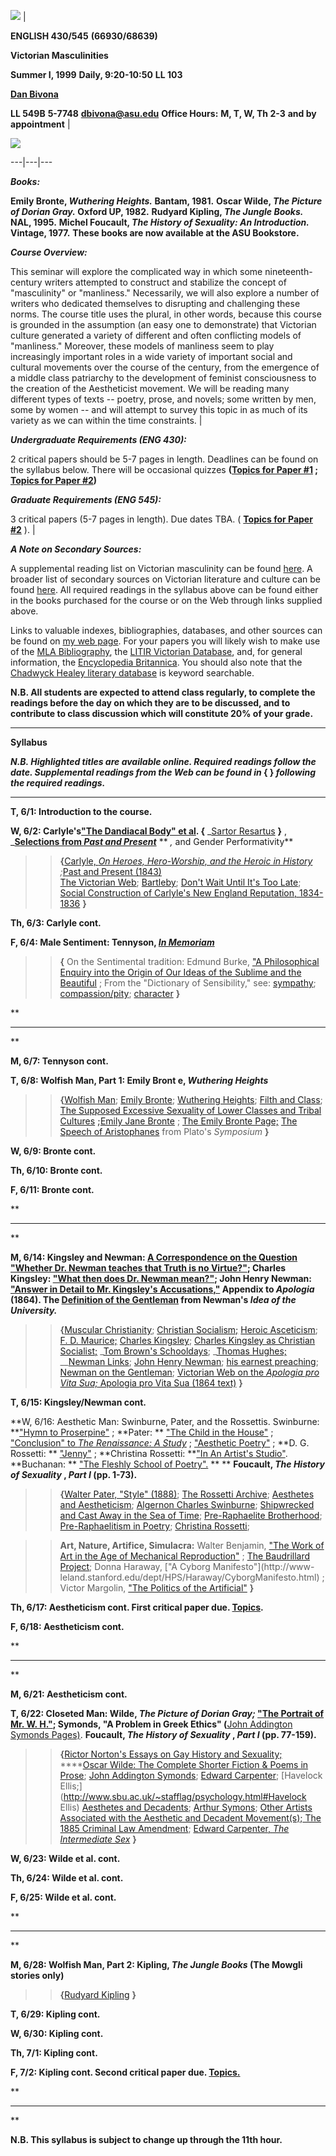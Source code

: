  ![](wilde2_copy.jpg) |

**ENGLISH 430/545** **(66930/68639)**

**Victorian Masculinities**

**Summer I, 1999** **Daily, 9:20-10:50** **LL 103**

[**Dan Bivona**](http://www.public.asu.edu/~dbivona/index.html)



**LL 549B** **5-7748** [**dbivona@asu.edu**](mailto:dbivona@asu.edu)
**Office Hours:** **M, T, W, Th 2-3** **and by appointment** |





![](Tenniel_copy.jpg)

  
---|---|---  
  
**_Books:_**

**Emily Bronte, _Wuthering Heights._ Bantam, 1981.** **Oscar Wilde, _The
Picture of Dorian Gray._ Oxford UP, 1982.** **Rudyard Kipling, _The Jungle
Books._ NAL, 1995.** **Michel Foucault, _The History of Sexuality: An
Introduction._ Vintage, 1977.**   **These books are now available at the ASU
Bookstore.**  
  
**_Course Overview:_**

This seminar will explore the complicated way in which some nineteenth-century
writers attempted to construct and stabilize the concept of "masculinity" or
"manliness." Necessarily, we will also explore a number of writers who
dedicated themselves to disrupting and challenging these norms. The course
title uses the plural, in other words, because this course is grounded in the
assumption (an easy one to demonstrate) that Victorian culture generated a
variety of different and often conflicting models of "manliness." Moreover,
these models of manliness seem to play increasingly important roles in a wide
variety of important social and cultural movements over the course of the
century, from the emergence of a middle class patriarchy to the development of
feminist consciousness to the creation of the Aestheticist movement. We will
be reading many different types of texts -- poetry, prose, and novels; some
written by men, some by women -- and will attempt to survey this topic in as
much of its variety as we can within the time constraints. |

**_Undergraduate Requirements (ENG 430):_**

2 critical papers should be 5-7 pages in length. Deadlines can be found on the
syllabus below. There will be occasional quizzes **([Topics for Paper
#1](http://www.public.asu.edu/~dbivona/430Top1Sm99.html) ; [Topics for Paper
#2](http://www.public.asu.edu/~dbivona/430Top2Sm99.html))**

**_Graduate Requirements (ENG 545):_**

3 critical papers (5-7 pages in length). Due dates TBA. ( **[Topics for Paper
#2](http://www.public.asu.edu/~dbivona/TopsG2Sm99.html)** ). |

**_A Note on Secondary Sources:_**

A supplemental reading list on Victorian masculinity can be found
[here](http://www.public.asu.edu/~dbivona/430RList.html).  A broader list of
secondary sources on Victorian literature and culture can be found
[here](http://www.public.asu.edu/~dbivona/supprlist.html). All required
readings in the syllabus above can be found either in the books purchased for
the course or on the Web through links supplied above.

Links to valuable indexes, bibliographies, databases, and other sources can be
found on [my web page](http://www.public.asu.edu/~dbivona/index.html).  For
your papers you will likely wish to make use of the  [MLA
Bibliography](http://www.lib.asu.edu/webspirs-bin/ASU_WebSpirs.cgi), the
[LITIR Victorian Database](http://www.ualberta.ca/~litir/online.htm), and, for
general information, the [Encyclopedia Britannica](http://www.eb.com:180/).
You should also note that the [Chadwyck Healey literary
database](http://lion.chadwyck.com/) is keyword searchable.  
  
**N.B. All students are expected to attend class regularly, to complete the
readings before the day on which they are to be discussed, and to**
**contribute to class discussion which will constitute 20% of your grade.**

* * *

**Syllabus**

**_N.B. Highlighted titles are available online. Required readings follow the
date. Supplemental readings from the Web can be found in_ { } _following the
required readings._**

* * *

**T, 6/1: Introduction to the course.**

**W, 6/2: Carlyle's["The Dandiacal Body" et
al](http://www.public.asu.edu/~dbivona/secure/sartor.html). {** _[Sartor
Resartus](http://tom.cs.cmu.edu/cgi-bin/book/lookup?num=1051) **}** ,
_[**Selections from _Past and
Present_**](http://www.public.asu.edu/~dbivona/secure/Carlyp-p.html) ** _,_
and Gender Performativity**

> > **{**[Carlyle, _On Heroes, Hero-Worship, and the Heroic in
History_](http://ulserver.speech.cs.cmu.edu/gutenberg/etext97/heros10.txt)
_;_[Past and Present
(1843)](http://dynaweb.stg.brown.edu/projects/hypertext/landow/victorian/type/typo13.html)  
>   [The Victorian
Web](http://www.stg.brown.edu/projects/hypertext/landow/victorian/carlyle/carlyleov.html);
[Bartleby](http://www.cc.columbia.edu/acis/bartleby/bartlett/385.html); [Don't
Wait Until It's Too Late](http://www.word-foundation.com/carlylew.htm);
[Social Construction of Carlyle's New England Reputation,
1834-1836](http://www.ferris.edu/htmls/academics/departments/english/jacksonl/dissem.htm)
**}**

**Th, 6/3: Carlyle cont.**

**F, 6/4: Male Sentiment: Tennyson, _[In
Memoriam](http://www.public.asu.edu/~dbivona/secure/memoriam.html)_**

> > **{** On the Sentimental tradition: Edmund Burke,  ["A Philosophical
Enquiry into the Origin of Our Ideas of the Sublime and the
Beautiful](http://www.english.upenn.edu/~mgamer/Romantic/burke.sublime) ; From
the "Dictionary of Sensibility," see:
[sympathy](http://www.engl.virginia.edu/~enec981/dictionary/termpages/sympathy.html);
[compassion/pity](http://www.engl.virginia.edu/~enec981/dictionary/termpages/compassion.html);
[character](http://www.engl.virginia.edu/~enec981/dictionary/termpages/character.html)
**}**

**

* * *

**

**M, 6/7: Tennyson cont.**

**T, 6/8: Wolfish Man, Part 1: Emily Bront e, _Wuthering Heights_**

> > **{**[Wolfish
Man](http://www.stg.brown.edu/projects/hypertext/landow/victorian/race/victor9.html);
[Emily Bronte](http://homepages.enterprise.net/steph/special/emily.html);
[Wuthering Heights](http://www.bibliomania.com/Fiction/Bronte/Wuthering/);
[Filth and
Class](http://www.stg.brown.edu/projects/hypertext/landow/victorian/race/rc6.html);
[The Supposed Excessive Sexuality of Lower Classes and Tribal
Cultures](http://www.stg.brown.edu/projects/hypertext/landow/victorian/race/rc8.html)
**;**[Emily Jane
Bronte](http://library.utoronto.ca/www/utel/rp/authors/bronteej.html) ; [The
Emily Bronte Page;](http://homepages.enterprise.net/steph/special/emily.html)
[The Speech of Aristophanes](http://plato.evansville.edu/texts/symp5.htm) from
Plato's _Symposium_ **}**

**W, 6/9: Bronte cont.**

**Th, 6/10: Bronte cont.**

**F, 6/11: Bronte cont.**

**

* * *

**

**M, 6/14: Kingsley and Newman:    [A Correspondence on the Question "Whether
Dr. Newman teaches that Truth is no
Virtue?"](http://www.fordham.edu/halsall/mod/newman/newman1.html); Charles
Kingsley:  ["What then does Dr. Newman
mean?"](http://www.fordham.edu/halsall/mod/newman/kingsley1.html); John Henry
Newman:  ["Answer in Detail to Mr. Kingsley's
Accusations,"](http://www.fordham.edu/halsall/mod/newman/newman-ap.html)
Appendix to _Apologia_ (1864). The [Definition of the
Gentleman](http://www.alumni.caltech.edu/~zimm/gentleman.html) from Newman's
_Idea of the University._**

> > **{**[Muscular
Christianity](http://www.stg.brown.edu/projects/hypertext/landow/victorian/art/crisis/ch2n23.html);
[Christian Socialism;](http://www.spartacus.schoolnet.co.uk/REsocialism.htm)
[Heroic
Asceticism](http://www.stg.brown.edu/projects/hypertext/landow/victorian/dickens/asceticism.html);
[F. D. Maurice;](http://www.spartacus.schoolnet.co.uk/REmaurice.htm) [Charles
Kingsley](http://www.stg.brown.edu/projects/hypertext/landow/victorian/kingsley/ckbio.html);
[Charles Kingsley as Christian
Socialist;](http://www.spartacus.schoolnet.co.uk/REkingsley.htm) _[Tom Brown's
Schooldays](http://www.geocities.com/Paris/Rue/1896/hughes.html#tombrown);
_[Thomas Hughes;](http://www.spartacus.schoolnet.co.uk/REhughes.htm) __[Newman
Links](http://ic.net/~erasmus/RAZ22.HTM); [John Henry
Newman](http://www.stg.brown.edu/projects/hypertext/landow/victorian/newman/jhnbio2.html);
[his earnest
preaching](http://www.stg.brown.edu/projects/hypertext/landow/victorian/religion/sermons/rhe8.html);
[Newman on the
Gentleman](http://www.stg.brown.edu/projects/hypertext/landow/victorian/vn/victor10.html);
[Victorian Web on the _Apologia pro Vita
Sua;_](http://www.stg.brown.edu/projects/hypertext/landow/victorian/religion/jhnbio.html)[
Apologia pro Vita Sua (1864
text)](http://www.fordham.edu/halsall/mod/newman/apologia1.html) **}**

**T, 6/15: Kingsley/Newman cont.**

**W, 6/16: Aesthetic Man: Swinburne, Pater, and the Rossettis. Swinburne:
**["Hymn to
Proserpine"](http://utl1.library.utoronto.ca/disk1/www/documents/utel/rp/poems/swinburn5.html)
; **Pater:  ** ["The Child in the
House"](http://www.public.asu.edu/~dbivona/secure/ChildinHse.html) ;
["Conclusion" to _The Renaissance:   A
Study_](http://www.public.asu.edu/~dbivona/secure/conclusion.html) ;
["Aesthetic Poetry"](http://www.public.asu.edu/~dbivona/secure/aesthpoet.html)
; **D. G. Rossetti:   **
["Jenny"](http://jefferson.village.virginia.edu/rossetti/poems/1-1870ed1doc.html)
; **Christina Rossetti:   **["In An Artist's
Studio"](http://www.public.asu.edu/~dbivona/secure/rossetti.html). **Buchanan:
** ["The Fleshly School of
Poetry".](http://www.public.asu.edu/~dbivona/secure/fleshly.html)  ** **
**Foucault, _The History of Sexuality_ , _Part I_ (pp. 1-73).**

> > **{**[Walter Pater, "Style"
(1888)](http://library.utoronto.ca/www/utel/rp/criticism/style_il.html); [The
Rossetti
Archive](http://jefferson.village.virginia.edu/rossetti/fullarch.html);
[Aesthetes and
Aestheticism](http://www.stg.brown.edu/projects/hypertext/landow/victorian/decadence/decadentov.html);
[Algernon Charles
Swinburne](http://www.stg.brown.edu/projects/hypertext/landow/victorian/swinburne/acsrel.html);
[Shipwrecked and Cast Away in the Sea of
Time](http://www.stg.brown.edu/projects/hypertext/landow/victorian/art/crisis/crisis2i.html);
[Pre-Raphaelite
Brotherhood](http://www.stg.brown.edu/projects/hypertext/landow/victorian/art/art3.html);
[Pre-Raphaelitism in
Poetry](http://www.stg.brown.edu/projects/hypertext/landow/victorian/art/art4.html);
[Christina
Rossetti](http://www.stg.brown.edu/projects/hypertext/landow/victorian/crossetti/rossettibio.html);

>>

>> **Art, Nature, Artifice, Simulacra:**   Walter Benjamin, ["The Work of Art
in the Age of Mechanical
Reproduction"](http://pixels.filmtv.ucla.edu/community/julian_scaff/benjamin/benjamin.html)
; [The Baudrillard
Project](http://www.uta.edu/english/cgb/baud/seduce/strategy.html); Donna
Haraway, ["A Cyborg Manifesto"](http://www-
leland.stanford.edu/dept/HPS/Haraway/CyborgManifesto.html) ; Victor Margolin,
["The Politics of the
Artificial"](http://mitpress.mit.edu/e-journals/Leonardo/isast/articles/margolin.html)
**}**

**Th, 6/17: Aestheticism cont. First critical paper due.
[Topics](http://www.public.asu.edu/~dbivona/430Top1Sm99.html).**

**F, 6/18: Aestheticism cont.**

**

* * *

**

**M, 6/21: Aestheticism cont.**

**T, 6/22: Closeted Man: Wilde, _The Picture of Dorian Gray;_ ["The Portrait
of Mr. W. H."](http://www.ucc.ie/celt/online/E850003.012/); Symonds, "A
Problem in Greek Ethics" (**[John Addington Symonds
Pages)](http://www.infopt.demon.co.uk/symfram1.htm).  **Foucault, _The History
of Sexuality_ , _Part I_ (pp. 77-159).**

> > **{**[Rictor Norton's Essays on Gay History and
Sexuality;](http://www.infopt.demon.co.uk/gayhist.htm) ****[Oscar Wilde: The
Complete Shorter Fiction & Poems in
Prose](http://www.bibliomania.com/Fiction/wilde/stories/index.html); [John
Addington Symonds](http://www.infopt.demon.co.uk/symfram1.htm); [Edward
Carpenter](http://dspace.dial.pipex.com/town/street/za03/EdwardCarpenter.html);
[Havelock Ellis;](http://www.sbu.ac.uk/~stafflag/psychology.html#Havelock
Ellis) [Aesthetes and
Decadents](http://www.stg.brown.edu/projects/hypertext/landow/victorian/decadence/decadentov.html);
[Arthur Symons](http://homepages.nildram.co.uk/~simmers/asymons.htm); [Other
Artists Associated with the Aesthetic and Decadent
Movement(s);](http://www.stg.brown.edu/projects/hypertext/landow/victorian/decadence/decartist.html)[
The 1885 Criminal Law
Amendment](http://www.spartacus.schoolnet.co.uk/Lconsent.htm); [Edward
Carpenter, _The Intermediate
Sex_](http://www.geocities.com/Athens/Parthenon/9826/intersex.zip) **}**

**W, 6/23: Wilde et al. cont.**

**Th, 6/24: Wilde et al. cont.**

**F, 6/25: Wilde et al. cont.**

**

* * *

**

**M, 6/28: Wolfish Man, Part 2: Kipling, _The Jungle Books_ (The Mowgli
stories only)**

> > **{**[Rudyard
Kipling](http://www.stg.brown.edu/projects/hypertext/landow/victorian/kipling/rkbio.html)
**}**

**T, 6/29: Kipling cont.**

**W, 6/30: Kipling cont.**

**Th, 7/1: Kipling cont.**

**F, 7/2: Kipling cont. Second critical paper due.
[Topics.](http://www.public.asu.edu/~dbivona/430Top2Sm99.html)**

**

* * *

**

**N.B. This syllabus is subject to change up through the 11th hour.**

